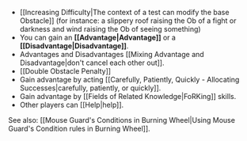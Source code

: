 - [[Increasing Difficulty|The context of a test can modify the base Obstacle]] (for instance: a slippery roof raising the Ob of a fight or darkness and wind raising the Ob of seeing something)
- You can gain an **[[Advantage|Advantage]]** or a **[[Disadvantage|Disadvantage]]**.
- Advantages and Disadvantages [[Mixing Advantage and Disadvantage|don't cancel each other out]].
- [[Double Obstacle Penalty]]
- Gain advantage by acting [[Carefully, Patiently, Quickly - Allocating Successes|carefully, patiently, or quickly]].
- Gain advantage by [[Fields of Related Knowledge|FoRKing]] skills.
- Other players can [[Help|help]].

See also: [[Mouse Guard's Conditions in Burning Wheel|Using Mouse Guard's Condition rules in Burning Wheel]].